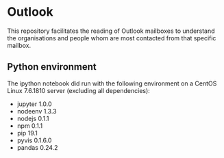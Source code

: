# Outlook
This repository facilitates the reading of Outlook mailboxes to understand the organisations and people whom are most contacted from that specific mailbox.

## Python environment
The ipython notebook did run with the following environment on a CentOS Linux 7.6.1810 server (excluding all dependencies):
- jupyter 1.0.0
- nodeenv 1.3.3
- nodejs 0.1.1
- npm 0.1.1
- pip 19.1
- pyvis 0.1.6.0
- pandas 0.24.2

